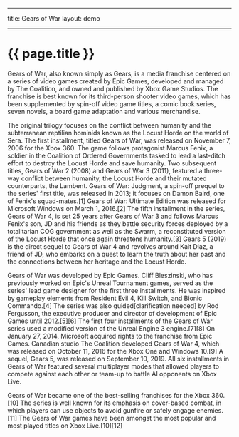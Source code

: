
---

title: Gears of War
layout: demo

---

# {{ page.title }}

Gears of War, also known simply as Gears, is a media franchise centered on a series of video games created by Epic Games, developed and managed by The Coalition, and owned and published by Xbox Game Studios. The franchise is best known for its third-person shooter video games, which has been supplemented by spin-off video game titles, a comic book series, seven novels, a board game adaptation and various merchandise.

The original trilogy focuses on the conflict between humanity and the subterranean reptilian hominids known as the Locust Horde on the world of Sera. The first installment, titled Gears of War, was released on November 7, 2006 for the Xbox 360. The game follows protagonist Marcus Fenix, a soldier in the Coalition of Ordered Governments tasked to lead a last-ditch effort to destroy the Locust Horde and save humanity. Two subsequent titles, Gears of War 2 (2008) and Gears of War 3 (2011), featured a three-way conflict between humanity, the Locust Horde and their mutated counterparts, the Lambent. Gears of War: Judgment, a spin-off prequel to the series' first title, was released in 2013; it focuses on Damon Baird, one of Fenix's squad-mates.[1] Gears of War: Ultimate Edition was released for Microsoft Windows on March 1, 2016.[2] The fifth installment in the series, Gears of War 4, is set 25 years after Gears of War 3 and follows Marcus Fenix's son, JD and his friends as they battle security forces deployed by a totalitarian COG government as well as the Swarm, a reconstituted version of the Locust Horde that once again threatens humanity.[3] Gears 5 (2019) is the direct sequel to Gears of War 4 and revolves around Kait Diaz, a friend of JD, who embarks on a quest to learn the truth about her past and the connections between her heritage and the Locust Horde.

Gears of War was developed by Epic Games. Cliff Bleszinski, who has previously worked on Epic's Unreal Tournament games, served as the series' lead game designer for the first three installments. He was inspired by gameplay elements from Resident Evil 4, Kill Switch, and Bionic Commando.[4] The series was also guided[clarification needed] by Rod Fergusson, the executive producer and director of development of Epic Games until 2012.[5][6] The first four installments of the Gears of War series used a modified version of the Unreal Engine 3 engine.[7][8] On January 27, 2014, Microsoft acquired rights to the franchise from Epic Games. Canadian studio The Coalition developed Gears of War 4, which was released on October 11, 2016 for the Xbox One and Windows 10.[9] A sequel, Gears 5, was released on September 10, 2019. All six installments in Gears of War featured several multiplayer modes that allowed players to compete against each other or team-up to battle AI opponents on Xbox Live.

Gears of War became one of the best-selling franchises for the Xbox 360.[10] The series is well known for its emphasis on cover-based combat, in which players can use objects to avoid gunfire or safely engage enemies.[11] The Gears of War games have been amongst the most popular and most played titles on Xbox Live.[10][12]